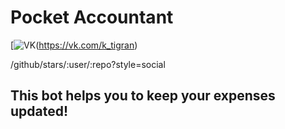 # Pocket Accountant

[![VK](https://www.google.com/url?sa=i&url=https%3A%2F%2Fwww.iconfinder.com%2Ficons%2F940987%2Fvk_vkontakte_icon_icon&psig=AOvVaw2_s4dHcQK-4jPxygpBBjvB&ust=1586456504937000&source=images&cd=vfe&ved=0CAIQjRxqFwoTCPivz5a52egCFQAAAAAdAAAAABAJ)(https://vk.com/k_tigran)

/github/stars/:user/:repo?style=social

## This bot helps you to keep your expenses updated!
